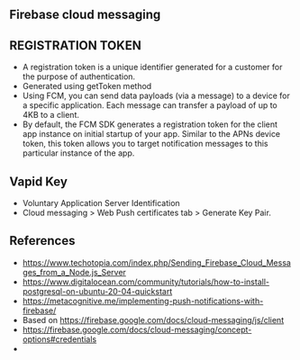 ## Firebase cloud messaging



## REGISTRATION TOKEN
- A registration token is a unique identifier generated for a customer for the purpose of authentication.
- Generated using getToken method
-  Using FCM, you can send data payloads (via a message) to a device for a specific application. Each message can transfer a payload of up to 4KB to a client.
- By default, the FCM SDK generates a registration token for the client app instance on initial startup of your app. Similar to the APNs device token, this token allows you to target notification messages to this particular instance of the app.

## Vapid Key 
- Voluntary Application Server Identification
- Cloud messaging > Web Push certificates tab >  Generate Key Pair. 


## References
- https://www.techotopia.com/index.php/Sending_Firebase_Cloud_Messages_from_a_Node.js_Server
- https://www.digitalocean.com/community/tutorials/how-to-install-postgresql-on-ubuntu-20-04-quickstart
- https://metacognitive.me/implementing-push-notifications-with-firebase/
- Based on https://firebase.google.com/docs/cloud-messaging/js/client
- https://firebase.google.com/docs/cloud-messaging/concept-options#credentials
- 